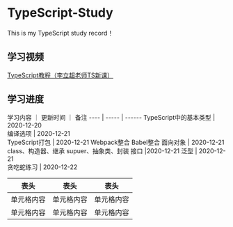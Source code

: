 # TypeScript-Study
This is my TypeScript study record！

## 学习视频
[TypeScript教程（李立超老师TS新课）](https://www.bilibili.com/video/BV1Xy4y1v7S2/)

## 学习进度

学习内容  ｜  更新时间  ｜  备注
  ---- | ----- | ------ 
TypeScript中的基本类型 |	2020-12-20	
编译选项	| 2020-12-21	
TypeScript打包	| 2020-12-21	Webpack整合
Babel整合
面向对象 |	2020-12-21	class、构造器、继承
supuer、抽象类、封装
接口	|2020-12-21	
泛型	| 2020-12-21	
贪吃蛇练习	| 2020-12-22	

表头  | 表头  | 表头
 ---- | ----- | ------  
 单元格内容  | 单元格内容 | 单元格内容 
 单元格内容  | 单元格内容 | 单元格内容   
